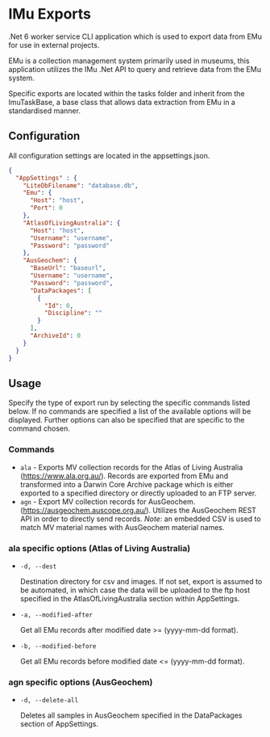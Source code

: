 # IMu Exports
 
.Net 6 worker service CLI application which is used to export data from EMu for use in external projects.

EMu is a collection management system primarily used in museums, this application utilizes the IMu .Net API to query and retrieve data from the EMu system.

Specific exports are located within the tasks folder and inherit from the ImuTaskBase, a base class that allows data extraction from EMu in a standardised manner.

## Configuration

All configuration settings are located in the appsettings.json.

```json
{
  "AppSettings" : {
    "LiteDbFilename": "database.db",
    "Emu": {
      "Host": "host",
      "Port": 0
    },
    "AtlasOfLivingAustralia": {
      "Host": "host",
      "Username": "username",
      "Password": "password"
    },
    "AusGeochem": {
      "BaseUrl": "baseurl",
      "Username": "username",
      "Password": "password",
      "DataPackages": [
        {
          "Id": 0,
          "Discipline": ""
        }
      ],
      "ArchiveId": 0
    }
  }
}
```

## Usage

Specify the type of export run by selecting the specific commands listed below.  If no commands are specified a list of the available options will be displayed.  Further options can also be specified that are specific to the command chosen.

### Commands

* `ala` - Exports MV collection records for the Atlas of Living Australia (<https://www.ala.org.au/>). Records are exported from EMu and transformed into a Darwin Core Archive package which is either exported to a specified directory or directly uploaded to an FTP server.  
* `agn` - Export MV collection records for AusGeochem. (<https://ausgeochem.auscope.org.au/>).  Utilizes the AusGeochem REST API in order to directly send records. _Note_: an embedded CSV is used to match MV material names with AusGeochem material names.

### ala specific options (Atlas of Living Australia)

* `-d, --dest`
  
  Destination directory for csv and images. If not set, export is assumed to be automated, in which case the data will be uploaded to the ftp host specified in the AtlasOfLivingAustralia section within AppSettings.

 
* `-a, --modified-after`

  Get all EMu records after modified date >= (yyyy-mm-dd format).


* `-b, --modified-before`
 
  Get all EMu records before modified date <= (yyyy-mm-dd format).

### agn specific options (AusGeochem)

* `-d, --delete-all`

  Deletes all samples in AusGeochem specified in the DataPackages section of AppSettings.